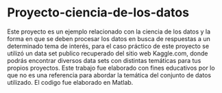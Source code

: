 # Proyecto-ciencia-de-los-datos
Este proyecto es un ejemplo relacionado con la ciencia de los datos y la forma en que se deben procesar los datos en busca de respuestas a un 
determinado tema de interés, para el caso práctico de este proyecto se utilizó un data set publico recuperado del sitio web Kaggle.com,
donde podrás encontrar diversos data sets con distintas temáticas para tus propios proyectos. 
Este trabajo fue elaborado con fines educativos por lo que no es una referencia para abordar la temática del conjunto de datos utilizado. El codigo fue elaborado en Matlab. 

